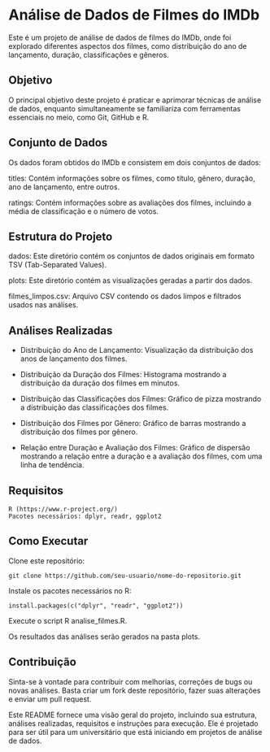 # Análise de Dados de Filmes do IMDb

Este é um projeto de análise de dados de filmes do IMDb, onde foi explorado diferentes aspectos dos filmes, como distribuição do ano de lançamento, duração, classificações e gêneros.

## Objetivo

O principal objetivo deste projeto é praticar e aprimorar técnicas de análise de dados, enquanto simultaneamente se familiariza com ferramentas essenciais no meio, como Git, GitHub e R.

## Conjunto de Dados

Os dados foram obtidos do IMDb e consistem em dois conjuntos de dados:

titles: Contém informações sobre os filmes, como título, gênero, duração, ano de lançamento, entre outros.

ratings: Contém informações sobre as avaliações dos filmes, incluindo a média de classificação e o número de votos.

## Estrutura do Projeto

 dados: Este diretório contém os conjuntos de dados originais em formato TSV (Tab-Separated Values).
 
 plots: Este diretório contém as visualizações geradas a partir dos dados.
 
 filmes_limpos.csv: Arquivo CSV contendo os dados limpos e filtrados usados nas análises.

## Análises Realizadas

- Distribuição do Ano de Lançamento: Visualização da distribuição dos anos de lançamento dos filmes.

- Distribuição da Duração dos Filmes: Histograma mostrando a distribuição da duração dos filmes em minutos.

- Distribuição das Classificações dos Filmes: Gráfico de pizza mostrando a distribuição das classificações dos filmes.

- Distribuição dos Filmes por Gênero: Gráfico de barras mostrando a distribuição dos filmes por gênero.

- Relação entre Duração e Avaliação dos Filmes: Gráfico de dispersão mostrando a relação entre a duração e a avaliação dos filmes, com uma linha de tendência.


## Requisitos

    R (https://www.r-project.org/)
    Pacotes necessários: dplyr, readr, ggplot2

## Como Executar

Clone este repositório:

    git clone https://github.com/seu-usuario/nome-do-repositorio.git

Instale os pacotes necessários no R:

    install.packages(c("dplyr", "readr", "ggplot2"))
    

Execute o script R analise_filmes.R.

Os resultados das análises serão gerados na pasta plots.



## Contribuição

Sinta-se à vontade para contribuir com melhorias, correções de bugs ou novas análises. Basta criar um fork deste repositório, fazer suas alterações e enviar um pull request.



Este README fornece uma visão geral do projeto, incluindo sua estrutura, análises realizadas, requisitos e instruções para execução. Ele é projetado para ser útil para um universitário que está iniciando em projetos de análise de dados.
